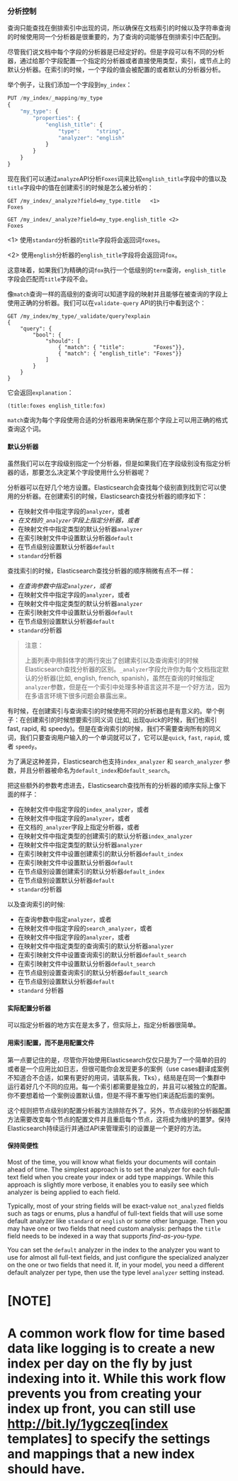 ### 分析控制

查询只能查找在倒排索引中出现的词，所以确保在文档索引的时候以及字符串查询的时候使用同一个分析器是很重要的，为了查询的词能够在倒排索引中匹配到。

尽管我们说文档中每个字段的分析器是已经定好的。但是字段可以有不同的分析器，通过给那个字段配置一个指定的分析器或者直接使用类型，索引，或节点上的默认分析器。在索引的时候，一个字段的值会被配置的或者默认的分析器分析。

举个例子，让我们添加一个字段到`my_index`：

```Javascript
PUT /my_index/_mapping/my_type
{
    "my_type": {
        "properties": {
            "english_title": {
                "type":     "string",
                "analyzer": "english"
            }
        }
    }
}
```

现在我们可以通过`analyze`API分析`Foxes`词来比较`english_title`字段中的值以及`title`字段中的值在创建索引的时候是怎么被分析的：

```Javacript
GET /my_index/_analyze?field=my_type.title   <1>
Foxes

GET /my_index/_analyze?field=my_type.english_title <2>
Foxes
```

<1> 使用`standard`分析器的`title`字段将会返回词`foxes`。

<2> 使用`english`分析器的`english_title`字段将会返回词`fox`。

这意味着，如果我们为精确的词`fox`执行一个低级别的`term`查询，`english_title`字段会匹配而`title`字段不会。

像`match`查询一样的高级别的查询可以知道字段的映射并且能够在被查询的字段上使用正确的分析器。我们可以在`validate-query` API的执行中看到这个：

```Javacript
GET /my_index/my_type/_validate/query?explain
{
    "query": {
        "bool": {
            "should": [
                { "match": { "title":         "Foxes"}},
                { "match": { "english_title": "Foxes"}}
            ]
        }
    }
}
```

它会返回`explanation`：

    (title:foxes english_title:fox)

`match`查询为每个字段使用合适的分析器用来确保在那个字段上可以用正确的格式查询这个词。

#### 默认分析器

虽然我们可以在字段级别指定一个分析器，但是如果我们在字段级别没有指定分析器的话，那要怎么决定某个字段使用什么分析器呢？

分析器可以在好几个地方设置。Elasticsearch会查找每个级别直到找到它可以使用的分析器。在创建索引的时候，Elasticsearch查找分析器的顺序如下：

* 在映射文件中指定字段的`analyzer`，或者
* *在文档的`_analyzer`字段上指定分析器，或者*
* 在映射文件中指定类型的默认分析器`analyzer`
* 在索引映射文件中设置默认分析器`default`
* 在节点级别设置默认分析器`default`
* `standard`分析器

查找索引的时候，Elasticsearch查找分析器的顺序稍微有点不一样：

* *在查询参数中指定`analyzer`，或者*
* 在映射文件中指定字段的`analyzer`，或者
* 在映射文件中指定类型的默认分析器`analyzer`
* 在索引映射文件中设置默认分析器`default`
* 在节点级别设置默认分析器`default`
* `standard`分析器

> 注意：
>
> 上面列表中用斜体字的两行突出了创建索引以及查询索引的时候Elasticsearch查找分析器的区别。`_analyzer`字段允许你为每个文档指定默认的分析器(比如, english, french, spanish)，虽然在查询的时候指定`analyzer`参数，但是在一个索引中处理多种语言这并不是一个好方法，因为在多语言环境下很多问题会暴露出来。

有时候，在创建索引与查询索引的时候使用不同的分析器也是有意义的。举个例子：在创建索引的时候想要索引同义词 (比如, 出现quick的时候，我们也索引 fast, rapid, 和 speedy)。但是在查询索引的时候，我们不需要查询所有的同义词，我们只要查询用户输入的一个单词就可以了，它可以是`quick`,
`fast`, `rapid`, 或者 `speedy`。

为了满足这种差异，Elasticsearch也支持`index_analyzer` 和 `search_analyzer` 参数，并且分析器被命名为`default_index`和`default_search`。

把这些额外的参数考虑进去，Elasticsearch查找所有的分析器的顺序实际上像下面的样子：

* 在映射文件中指定字段的`index_analyzer`，或者
* 在映射文件中指定字段的`analyzer`，或者
* 在文档的`_analyzer`字段上指定分析器，或者
* 在映射文件中指定类型的创建索引的默认分析器`index_analyzer`
* 在映射文件中指定类型的默认分析器`analyzer`
* 在索引映射文件中设置创建索引的默认分析器`default_index`
* 在索引映射文件中设置默认分析器`default`
* 在节点级别设置创建索引的默认分析器`default_index`
* 在节点级别设置默认分析器`default`
* `standard`分析器

以及查询索引的时候:

* 在查询参数中指定`analyzer`，或者
* 在映射文件中指定字段的`search_analyzer`，或者
* 在映射文件中指定字段的`analyzer`，或者
* 在映射文件中指定类型的查询索引的默认分析器`analyzer`
* 在索引映射文件中设置查询索引的默认分析器`default_search`
* 在索引映射文件中设置默认分析器`default_search`
* 在节点级别设置查询索引的默认分析器`default_search`
* 在节点级别设置默认分析器`default`
* `standard` 分析器

#### 实际配置分析器

可以指定分析器的地方实在是太多了，但实际上，指定分析器很简单。

#### 用索引配置，而不是用配置文件

第一点要记住的是，尽管你开始使用Elasticsearch仅仅只是为了一个简单的目的或者是一个应用比如日志，但很可能你会发现更多的案例（use cases翻译成案例不知道合不合适，如果有更好的用词，请联系我，Tks），结局是在同一个集群中运行着好几个不同的应用。每一个索引都需要是独立的，并且可以被独立的配置。你不要想着给一个案例设置默认值，但是不得不重写他们来适配后面的案例。

这个规则把节点级别的配置分析器方法排除在外了。另外，节点级别的分析器配置方法需要改变每个节点的配置文件并且重启每个节点，这将成为维护的噩梦。保持Elasticsearch持续运行并通过API来管理索引的设置是一个更好的方法。

#### 保持简便性


Most of the time, you will know what fields your documents will contain ahead
of time.  The simplest approach is to set the analyzer for each full-text
field when you create your index or add type mappings.  While this approach is
slightly more verbose, it enables you to easily see which analyzer is being applied
to each field.

Typically, most of your string fields will be exact-value `not_analyzed`
fields such as tags or enums, plus a handful of full-text fields that will
use some default analyzer like `standard` or `english` or some other language.
Then you may have one or two fields that need custom analysis: perhaps the
`title` field needs to be indexed in a way that supports _find-as-you-type_.

You can set the `default` analyzer in the index to the analyzer you want to
use for almost all full-text fields, and just configure the specialized
analyzer on the one or two fields that need it.  If, in your model, you need
a different default analyzer per type, then use the type level `analyzer`
setting instead.

[NOTE]
====
A common work flow for time based data like logging is to create a new index
per day on the fly by just indexing into it.  While this work flow prevents
you from creating your index up front, you can still use 
http://bit.ly/1ygczeq[index templates]
to specify the settings and mappings that a new index should have.
====
<!--
=== Controlling Analysis

Queries can find only terms that actually ((("full text search", "controlling analysis")))((("analysis", "controlling")))exist in the inverted index, so it
is important to ensure that the same analysis process is applied both to the
document at index time, and to the query string at search time so that the
terms in the query match the terms in the inverted index.

Although we say _document_, analyzers are determined per field.((("analyzers", "determined per-field"))) Each
field can have a different analyzer, either by configuring a specific analyzer
for that field or by falling back on the type, index, or node defaults.  At
index time, a field's value is analyzed by using the configured or default
analyzer for that field.

For instance, let's add a new field to `my_index`:

[source,js]
--------------------------------------------------
PUT /my_index/_mapping/my_type
{
    "my_type": {
        "properties": {
            "english_title": {
                "type":     "string",
                "analyzer": "english"
            }
        }
    }
}
--------------------------------------------------
// SENSE: 100_Full_Text_Search/30_Analysis.json

Now we can compare how values in the `english_title` field and the `title` field are
analyzed at index time by using the `analyze` API to analyze the word `Foxes`:

[source,js]
--------------------------------------------------
GET /my_index/_analyze?field=my_type.title   <1>
Foxes

GET /my_index/_analyze?field=my_type.english_title <2>
Foxes
--------------------------------------------------
// SENSE: 100_Full_Text_Search/30_Analysis.json

<1> Field `title`, which uses the default `standard` analyzer, will return the
    term `foxes`.

<2> Field `english_title`, which uses the `english` analyzer, will return the term
    `fox`.

This means that, were we to run a low-level `term` query for the exact term
`fox`, the `english_title` field would match but the `title` field would
not.

High-level queries like the `match` query understand field mappings and can
apply the correct analyzer for each field being queried.((("match query", "applying appropriate analyzer to each field"))) We can see this
in action with ((("validate query API")))the `validate-query` API:


[source,js]
--------------------------------------------------
GET /my_index/my_type/_validate/query?explain
{
    "query": {
        "bool": {
            "should": [
                { "match": { "title":         "Foxes"}},
                { "match": { "english_title": "Foxes"}}
            ]
        }
    }
}
--------------------------------------------------
// SENSE: 100_Full_Text_Search/30_Analysis.json

which returns this `explanation`:

    (title:foxes english_title:fox)

The `match` query uses the appropriate analyzer for each field to ensure
that it looks for each term in the correct format for that field.

==== Default Analyzers

While we can specify an analyzer at the field level,((("full text search", "controlling analysis", "default analyzers")))((("analyzers", "default"))) how do we determine which
analyzer is used for a field if none is specified at the field level?

Analyzers can be specified at several levels.  Elasticsearch works through
each level until it finds an analyzer that it can use.  At index time, the
order ((("indexing", "applying analyzers")))is as follows:

* The `analyzer` defined in the field mapping, else
* _The analyzer defined in the `_analyzer` field of the document, else_
* The default `analyzer` for the `type`, which defaults to
* The analyzer named `default` in the index settings, which defaults to
* The analyzer named `default` at node level, which defaults to
* The `standard` analyzer

At search time, the ((("searching", "applying analyzers")))sequence is slightly different:

* _The `analyzer` defined in the query itself, else_
* The `analyzer` defined in the field mapping, else
* The default `analyzer` for the `type`, which defaults to
* The analyzer named `default` in the index settings, which defaults to
* The analyzer named `default` at node level, which defaults to
* The `standard` analyzer

[NOTE]
====
The two lines in italics in the preceding lists highlight differences in the index time sequence and the search time sequence.  The `_analyzer` field allows you to specify a default analyzer for each document (for example, `english`, `french`, `spanish`) while the `analyzer` parameter in the query specifies which analyzer to use on the query string. However, this is not the best way to handle multiple languages
in a single index because of the pitfalls highlighted in <<languages>>.
====

Occasionally, it makes sense to use a different analyzer at index and search
time.((("analyzers", "using different analyzers at index and search time"))) For instance, at index time we may want to index synonyms (for example, for every
occurrence of `quick`, we also index `fast`, `rapid`, and `speedy`). But at
search time, we don't need to search for all of these synonyms.  Instead we
can just look up the single word that the user has entered, be it `quick`,
`fast`, `rapid`, or `speedy`.

To enable this distinction, Elasticsearch also supports ((("index_analyzer parameter")))((("search_analyzer parameter")))the `index_analyzer`
and `search_analyzer` parameters, and((("default_search parameter"))) ((("default_index analyzer")))analyzers named `default_index` and
`default_search`.

Taking these extra parameters into account, the _full_ sequence at index time
really looks like this:

* The `index_analyzer` defined in the field mapping, else
* The `analyzer` defined in the field mapping, else
* The analyzer defined in the `_analyzer` field of the document, else
* The default `index_analyzer` for the `type`, which defaults to
* The default `analyzer` for the `type`, which defaults to
* The analyzer named `default_index` in the index settings, which defaults to
* The analyzer named `default` in the index settings, which defaults to
* The analyzer named `default_index` at node level, which defaults to
* The analyzer named `default` at node level, which defaults to
* The `standard` analyzer

And at search time:

* The `analyzer` defined in the query itself, else
* The `search_analyzer` defined in the field mapping, else
* The `analyzer` defined in the field mapping, else
* The default `search_analyzer` for the `type`, which defaults to
* The default `analyzer` for the `type`, which defaults to
* The analyzer named `default_search` in the index settings, which defaults to
* The analyzer named `default` in the index settings, which defaults to
* The analyzer named `default_search` at node level, which defaults to
* The analyzer named `default` at node level, which defaults to
* The `standard` analyzer

==== Configuring Analyzers in Practice

The sheer number of places where you can specify an analyzer is quite
overwhelming.((("full text search", "controlling analysis", "configuring analyzers in practice")))((("analyzers", "configuring in practice")))  In practice, though, it is pretty simple.

===== Use index settings, not config files

The first thing to remember is that, even though you may start out using
Elasticsearch for a single purpose or a single application such as logging,
chances are that you will find more use cases and end up running several
distinct applications on the same cluster.  Each index needs to be independent
and independently configurable. You don't want to set defaults for one use
case, only to have to override them for another use case later.

This rules out configuring analyzers at the node level.  Additionally,
configuring analyzers at the node level requires changing the config file on every
node and restarting every node, which becomes a maintenance nightmare. It's a
much better idea to keep Elasticsearch running and to manage settings only via
the API.

===== Keep it simple

Most of the time, you will know what fields your documents will contain ahead
of time.  The simplest approach is to set the analyzer for each full-text
field when you create your index or add type mappings.  While this approach is
slightly more verbose, it enables you to easily see which analyzer is being applied
to each field.

Typically, most of your string fields will be exact-value `not_analyzed`
fields such as tags or enums, plus a handful of full-text fields that will
use some default analyzer like `standard` or `english` or some other language.
Then you may have one or two fields that need custom analysis: perhaps the
`title` field needs to be indexed in a way that supports _find-as-you-type_.

You can set the `default` analyzer in the index to the analyzer you want to
use for almost all full-text fields, and just configure the specialized
analyzer on the one or two fields that need it.  If, in your model, you need
a different default analyzer per type, then use the type level `analyzer`
setting instead.

[NOTE]
====
A common work flow for time based data like logging is to create a new index
per day on the fly by just indexing into it.  While this work flow prevents
you from creating your index up front, you can still use 
http://bit.ly/1ygczeq[index templates]
to specify the settings and mappings that a new index should have.
====
-->
